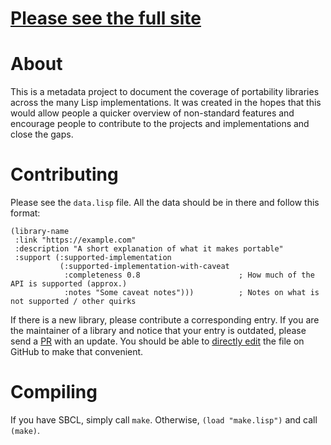 # [Please see the full site](https://shinmera.github.io/portability)

# About
This is a metadata project to document the coverage of portability libraries across the many Lisp implementations. It was created in the hopes that this would allow people a quicker overview of non-standard features and encourage people to contribute to the projects and implementations and close the gaps.

# Contributing
Please see the `data.lisp` file. All the data should be in there and follow this format:

``` Lisp
(library-name
 :link "https://example.com"
 :description "A short explanation of what it makes portable"
 :support (:supported-implementation
           (:supported-implementation-with-caveat
            :completeness 0.8                      ; How much of the API is supported (approx.)
            :notes "Some caveat notes")))          ; Notes on what is not supported / other quirks
```

If there is a new library, please contribute a corresponding entry. If you are the maintainer of a library and notice that your entry is outdated, please send a [PR](https://github.com/Shinmera/portability/pulls) with an update. You should be able to [directly edit](https://github.com/Shinmera/portability/blob/master/data.lisp) the file on GitHub to make that convenient.

# Compiling
If you have SBCL, simply call `make`. Otherwise, `(load "make.lisp")` and call `(make)`.
